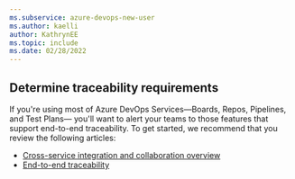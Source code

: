 ```yaml
---
ms.subservice: azure-devops-new-user
ms.author: kaelli
author: KathrynEE
ms.topic: include
ms.date: 02/28/2022
---
```


## Determine traceability requirements

If you're using most of Azure DevOps Services&mdash;Boards, Repos, Pipelines, and Test Plans&mdash; you'll want to alert your teams to those features that support end-to-end traceability. To get started, we recommend that you review the following articles: 

- [Cross-service integration and collaboration overview](../../cross-service/cross-service-overview.md)
- [End-to-end traceability](../..//cross-service/end-to-end-traceability.md)